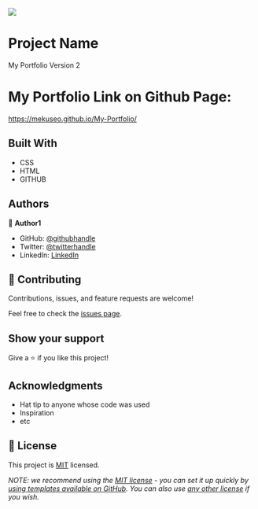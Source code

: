 ![](https://img.shields.io/badge/Microverse-blueviolet)

# Project Name

My Portfolio Version 2

# My Portfolio Link on Github Page:

https://mekuseo.github.io/My-Portfolio/

## Built With

- CSS
- HTML
- GITHUB

## Authors

👤 **Author1**

- GitHub: [@githubhandle](https://github.com/MEKUSEO)
- Twitter: [@twitterhandle](https://twitter.com/fullstack-pison)
- LinkedIn: [LinkedIn](https://linkedin.com/in/mekuseo)



## 🤝 Contributing

Contributions, issues, and feature requests are welcome!

Feel free to check the [issues page](../../issues/).

## Show your support

Give a ⭐️ if you like this project!

## Acknowledgments

- Hat tip to anyone whose code was used
- Inspiration
- etc

## 📝 License

This project is [MIT](./LICENSE) licensed.

_NOTE: we recommend using the [MIT license](https://choosealicense.com/licenses/mit/) - you can set it up quickly by [using templates available on GitHub](https://docs.github.com/en/communities/setting-up-your-project-for-healthy-contributions/adding-a-license-to-a-repository). You can also use [any other license](https://choosealicense.com/licenses/) if you wish._
